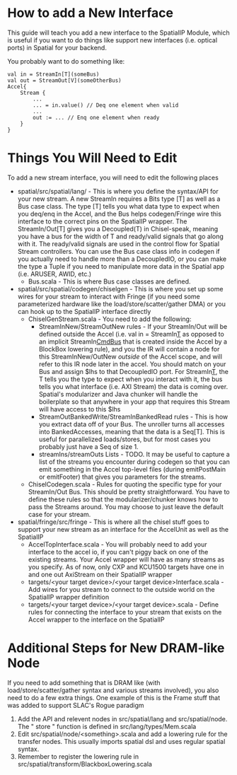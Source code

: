 # How to add a New Interface 

This guide will teach you add a new interface to the SpatialIP Module, which is useful if you want to do things like 
support new interfaces (i.e. optical ports) in Spatial for your backend.

You probably want to do something like:
```
val in = StreamIn[T](someBus)
val out = StreamOut[V](someOtherBus)
Accel{
    Stream {
        ...
        ... = in.value() // Deq one element when valid
        ...
        out := ... // Enq one element when ready
    } 
}
```

# Things You Will Need to Edit
To add a new stream interface, you will need to edit the following places
* spatial/src/spatial/lang/ - This is where you define the syntax/API for your new stream.  A new StreamIn
requires a Bits type [T] as well as a Bus case class.  The type [T] tells you what data type to expect when you
deq/enq in the Accel, and the Bus helps codegen/Fringe wire this interface to the correct pins on the SpatialIP wrapper.
The StreamIn/Out[T] gives you a Decoupled(T) in Chisel-speak, meaning you have a bus for the width of T and ready/valid
signals that go along with it.  The ready/valid signals are used in the control flow for Spatial Stream controllers.
You can use the Bus case class info in codegen if you actually need to handle more than a DecoupledIO, or you can make the type
a Tuple if you need to manipulate more data in the Spatial app (i.e. ARUSER, AWID, etc.) 
    * Bus.scala - This is where Bus case classes are defined. 
* spatial/src/spatial/codegen/chiselgen - This is where you set up some wires for your stream to interact with Fringe (if you 
need some parameterized hardware like the load/store/scatter/gather DMA) or you can hook up to the SpatialIP interface directly
    * ChiselGenStream.scala - You need to add the following:
        * StreamInNew/StreamOutNew rules - If your StreamIn/Out will be defined outside the Accel (i.e. val in = StreamIn[T](...) as
        opposed to an implicit StreamIn[CmdBus](BurstCmdBus()) that is created inside the Accel by a BlockBox lowering rule), and you
        the IR will contain a node for this StreamInNew/OutNew *outside* of the Accel scope, and will refer to this
        IR node later in the accel.  You should match on your Bus and assign $lhs to that DecoupledIO port.  For StreamIn[T](bus),
        the T tells you the type to expect when you interact with it, the bus tells you what interface (i.e. AXI Stream) the data is
        coming over.
        Spatial's modularizer and Java chunker will handle the boilerplate so that anywhere in your app that requires this
        Stream will have access to this $lhs
        * StreamOutBankedWrite/StreamInBankedRead rules - This is how you extract data off of your Bus. The unroller turns all
        accesses into BankedAccesses, meaning that the data is a Seq[T]. This is useful for parallelized loads/stores, but for most
        cases you probably just have a Seq of size 1.
        * streamIns/streamOuts Lists - TODO. It may be useful to capture a list of the streams you encounter during codegen
        so that you can emit something in the Accel top-level files (during emitPostMain or emitFooter) that gives you parameters for the streams.
    * ChiselCodegen.scala - Rules for quoting the specific type for your StreamIn/Out Bus.  This should be pretty straightforward.
    You have to define these rules so that the modularizer/chunker knows how to pass the Streams around. You may choose to 
    just leave the default case for your stream.
* spatial/fringe/src/fringe - This is where all the chisel stuff goes to support your new stream as an interface for the AccelUnit as well as the SpatialIP
    * AccelTopInterface.scala - You will probably need to add your interface to the accel io, if you can't piggy back on one of the
    existing streams.  Your Accel wrapper will have as many streams as you specify.  As of now, only CXP and KCU1500 targets 
    have one in and one out AxiStream on their SpatialIP wrapper
    * targets/\<your target device\>/\<your target device\>Interface.scala - Add wires for you stream to connect to the outside world
    on the SpatialIP wrapper definition
    * targets/\<your target device\>/\<your target device\>.scala - Define rules for connecting the interface to your stream
    that exists on the Accel wrapper to the interface on the SpatialIP
    
    
    

# Additional Steps for New DRAM-like Node
If you need to add something that is DRAM like (with load/store/scatter/gather syntax and various streams involved), 
you also need to do a few extra things.  One example of this is the Frame stuff that was added to support 
SLAC's Rogue paradigm
1) Add the API and relevent nodes in src/spatial/lang and src/spatial/node.  The "<object> store <mem>" function is defined in
src/lang/types/Mem.scala
2) Edit src/spatial/node/\<something\>.scala and add a lowering rule for the transfer nodes.  This usually imports spatial dsl and uses regular spatial syntax.
3) Remember to register the lowering rule in src/spatial/transform/BlackboxLowering.scala